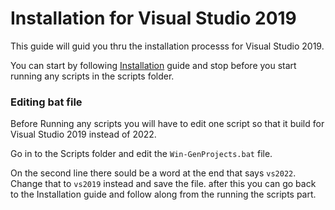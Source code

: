 # Installation for Visual Studio 2019

This guide will guid you thru the installation processs for Visual Studio 2019.

You can start by following [Installation](./installation.md) guide and stop before you start running any scripts in the scripts folder.

### **Editing bat file**

Before Running any scripts you will have to edit one script so that it build for Visual Studio 2019 instead of 2022.

Go in to the Scripts folder and edit the ```Win-GenProjects.bat``` file.

On the second line there sould be a word at the end that says ```vs2022```.  Change that to ```vs2019``` instead and save the file. after this you can go back to the Installation guide and follow along from the running the scripts part.